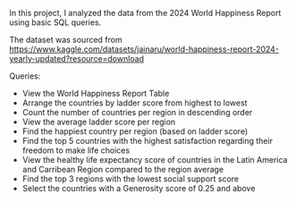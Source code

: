 
In this project, I analyzed the data from the 2024 World Happiness Report using basic SQL queries.

The dataset was sourced from https://www.kaggle.com/datasets/jainaru/world-happiness-report-2024-yearly-updated?resource=download

Queries:
- View the World Happiness Report Table
- Arrange the countries by ladder score from highest to lowest
- Count the number of countries per region in descending order
- View the average ladder score per region
- Find the happiest country per region (based on ladder score)
- Find the top 5 countries with the highest satisfaction regarding their freedom to make life choices
- View the healthy life expectancy score of countries in the Latin America and Carribean Region compared to the region average
- Find the top 3 regions with the lowest social support score
- Select the countries with a Generosity score of 0.25 and above
